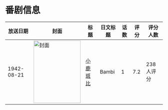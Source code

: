 # 番剧信息

|放送日期|封面|标题|日文标题|话数|评分|评分人数|
|---|---|---|---|---|---|---|
|1942-08-21|<img src="//lain.bgm.tv/pic/cover/c/5c/9f/36759_fxK59.jpg" alt="封面" style="width:150px;height:200px;object-fit:cover;">|[小鹿斑比](https://bangumi.tv/subject/36759)|Bambi|1|7.2|238人评分|

